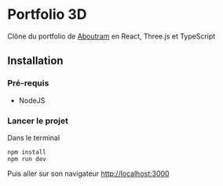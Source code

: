 # Portfolio 3D

Clône du portfolio de [Aboutram](https://david-hckh.com/) en React, Three.js et TypeScript

## Installation

### Pré-requis

- NodeJS

### Lancer le projet

Dans le terminal

```
npm install
npm run dev
```

Puis aller sur son navigateur [http://localhost:3000](http://localhost:3000)
